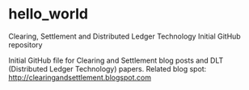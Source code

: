 # hello_world
Clearing, Settlement and Distributed Ledger Technology Initial GitHub repository

Initial GitHub file for Clearing and Settlement blog posts and DLT (Distributed Ledger Technology) papers.
Related blog spot: http://clearingandsettlement.blogspot.com
